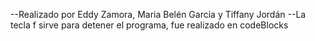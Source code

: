 --Realizado por Eddy Zamora, Maria Belén Garcia y Tiffany Jordán
--La tecla f sirve para detener el programa, fue realizado en codeBlocks
